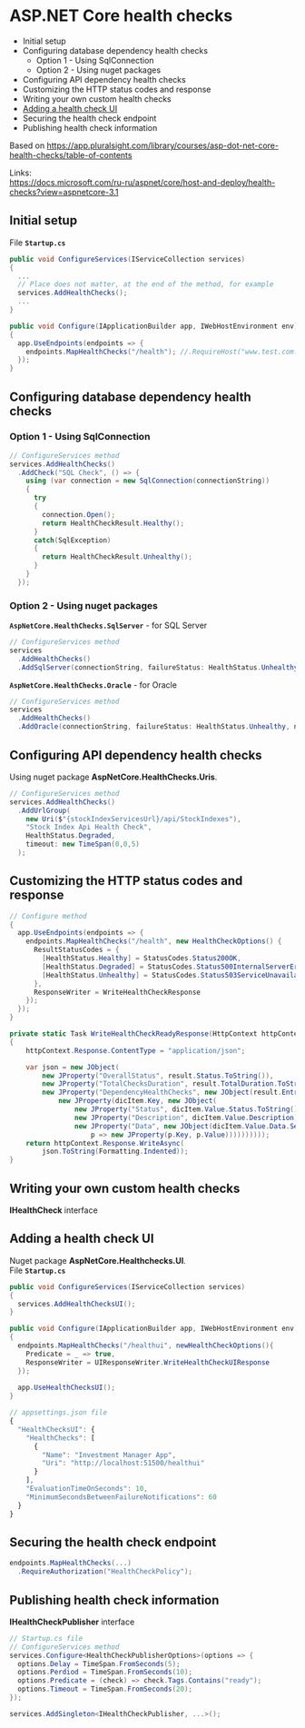 # ASP.NET Core health checks
* Initial setup
* Configuring database dependency health checks
  * Option 1 - Using SqlConnection
  * Option 2 - Using nuget packages
* Configuring API dependency health checks
* Customizing the HTTP status codes and response
* Writing your own custom health checks
* [Adding a health check UI](#adding-a-health-check-ui)
* Securing the health check endpoint
* Publishing health check information

Based on https://app.pluralsight.com/library/courses/asp-dot-net-core-health-checks/table-of-contents

Links:  
https://docs.microsoft.com/ru-ru/aspnet/core/host-and-deploy/health-checks?view=aspnetcore-3.1
## Initial setup
File **`Startup.cs`**
```csharp
public void ConfigureServices(IServiceCollection services)
{  
  ...
  // Place does not matter, at the end of the method, for example
  services.AddHealthChecks();
  ...
}

public void Configure(IApplicationBuilder app, IWebHostEnvironment env)
{
  app.UseEndpoints(endpoints => {
    endpoints.MapHealthChecks("/health"); //.RequireHost("www.test.com:5000");
  });
}
```
## Configuring database dependency health checks
### Option 1 - Using SqlConnection
```csharp
// ConfigureServices method
services.AddHealthChecks()
  .AddCheck("SQL Check", () => {
    using (var connection = new SqlConnection(connectionString))
    {
      try
      {
        connection.Open();
        return HealthCheckResult.Healthy();
      }
      catch(SqlException)
      {
        return HealthCheckResult.Unhealthy();
      }
    }
  });
```
### Option 2 - Using nuget packages
**`AspNetCore.HealthChecks.SqlServer`** - for SQL Server
```csharp
// ConfigureServices method
services
  .AddHealthChecks()
  .AddSqlServer(connectionString, failureStatus: HealthStatus.Unhealthy, name: "SQL Server");
```
**`AspNetCore.HealthChecks.Oracle`** - for Oracle
```csharp
// ConfigureServices method
services
  .AddHealthChecks()
  .AddOracle(connectionString, failureStatus: HealthStatus.Unhealthy, name: "Oracle");
```
## Configuring API dependency health checks
Using nuget package **AspNetCore.HealthChecks.Uris**.
```csharp
// ConfigureServices method
services.AddHealthChecks()
  .AddUrlGroup(
    new Uri($"{stockIndexServicesUrl}/api/StockIndexes"), 
    "Stock Index Api Health Check",
    HealthStatus.Degraded,
    timeout: new TimeSpan(0,0,5)
  );
```
## Customizing the HTTP status codes and response
```csharp
// Configure method
{
  app.UseEndpoints(endpoints => {
    endpoints.MapHealthChecks("/health", new HealthCheckOptions() {
      ResultStatusCodes = {
        [HealthStatus.Healthy] = StatusCodes.Status200OK,
        [HealthStatus.Degraded] = StatusCodes.Status500InternalServerError,
        [HealthStatus.Unhealthy] = StatusCodes.Status503ServiceUnavailable
      },
      ResponseWriter = WriteHealthCheckResponse
    });
  });
}

private static Task WriteHealthCheckReadyResponse(HttpContext httpContext, HealthReport result)
{
    httpContext.Response.ContentType = "application/json";

    var json = new JObject(
        new JProperty("OverallStatus", result.Status.ToString()),
        new JProperty("TotalChecksDuration", result.TotalDuration.ToString("c")),
        new JProperty("DependencyHealthChecks", new JObject(result.Entries.Select(dicItem =>
            new JProperty(dicItem.Key, new JObject(
                new JProperty("Status", dicItem.Value.Status.ToString()),
                new JProperty("Description", dicItem.Value.Description),
                new JProperty("Data", new JObject(dicItem.Value.Data.Select(
                    p => new JProperty(p.Key, p.Value))))))))));
    return httpContext.Response.WriteAsync(
        json.ToString(Formatting.Indented));
}
```
## Writing your own custom health checks
**IHealthCheck** interface
## Adding a health check UI
Nuget package **AspNetCore.Healthchecks.UI**.  
File **`Startup.cs`**
```csharp
public void ConfigureServices(IServiceCollection services)
{
  services.AddHealthChecksUI();
}

public void Configure(IApplicationBuilder app, IWebHostEnvironment env)
{
  endpoints.MapHealthChecks("/healthui", newHealthCheckOptions(){
    Predicate = _ => true,
    ResponseWriter = UIResponseWriter.WriteHealthCheckUIResponse
  });
  
  app.UseHealthChecksUI();
}
```
```js
// appsettings.json file
{
  "HealthChecksUI": {
    "HealthChecks": [
      {
        "Name": "Investment Manager App",
        "Uri": "http://localhost:51500/healthui"
      }
    ],
    "EvaluationTimeOnSeconds": 10,
    "MinimumSecondsBetweenFailureNotifications": 60
  }
}
```
## Securing the health check endpoint
```csharp
endpoints.MapHealthChecks(...)
  .RequireAuthorization("HealthCheckPolicy");
```
## Publishing health check information
**IHealthCheckPublisher** interface
```csharp
// Startup.cs file
// ConfigureServices method
services.Configure<HealthCheckPublisherOptions>(options => {
  options.Delay = TimeSpan.FromSeconds(5);
  options.Perdiod = TimeSpan.FromSeconds(10);
  options.Predicate = (check) => check.Tags.Contains("ready");
  options.Timeout = TimeSpan.FromSeconds(20);
});

services.AddSingleton<IHealthCheckPublisher, ...>();
```
